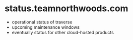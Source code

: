 # status.teamnorthwoods.com
* operational status of traverse
* upcoming maintenance windows
* eventually status for other cloud-hosted products
